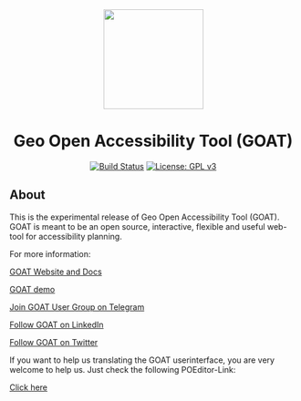<div align="center">
    <a href="https://www.open-accessibility.org/">
        <img src="https://www.open-accessibility.org/uploads/homepage/logo.png" width="175">
    </a>
</div>

<h1 align="center">Geo Open Accessibility Tool (GOAT)</h1>

<div align="center">

[![Build Status](https://travis-ci.org/goat-community/goat.png?branch=master)](https://travis-ci.org/goat-community/goat/tree/master)
[![License: GPL v3](https://img.shields.io/badge/License-GPLv3-blue.svg)](https://www.gnu.org/licenses/gpl-3.0)

</div>

## About

This is the experimental release of Geo Open Accessibility Tool (GOAT). GOAT is meant to be an open source, interactive,
flexible and useful web-tool for accessibility planning.

For more information:

[GOAT Website and Docs](https://open-accessibility.org)

[GOAT demo](https://muenchen.open-accessibility.org/)

[Join GOAT User Group on Telegram](https://t.me/joinchat/EpAk7BYbIF72q7D3OTUCZQ)

[Follow GOAT on LinkedIn](https://www.linkedin.com/company/goat-geo-open-accessibility-tool/)

[Follow GOAT on Twitter](https://twitter.com/GoatTool)

If you want to help us translating the GOAT userinterface, you are very welcome to help us. Just check the following POEditor-Link:

[Click here](https://poeditor.com/join/project/M2FCLLqSoe)
